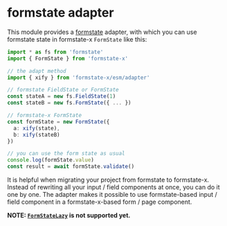 # formstate adapter

This module provides a [formstate](https://github.com/formstate/formstate) adapter, with which you can use formstate state in formstate-x `FormState` like this:

```ts
import * as fs from 'formstate'
import { FormState } from 'formstate-x'

// the adapt method
import { xify } from 'formstate-x/esm/adapter'

// formstate FieldState or FormState
const stateA = new fs.FieldState(1)
const stateB = new fs.FormState({ ... })

// formstate-x FormState
const formState = new FormState({
  a: xify(state),
  b: xify(stateB)
})

// you can use the form state as usual
console.log(formState.value)
const result = await formState.validate()
```

It is helpful when migrating your project from formstate to formstate-x. Instead of rewriting all your input / field components at once, you can do it one by one. The adapter makes it possible to use formstate-based input / field component in a formstate-x-based form / page component.

**NOTE: [`FormStateLazy`](https://formstate.github.io/#/?id=formstatelazy) is not supported yet.**
